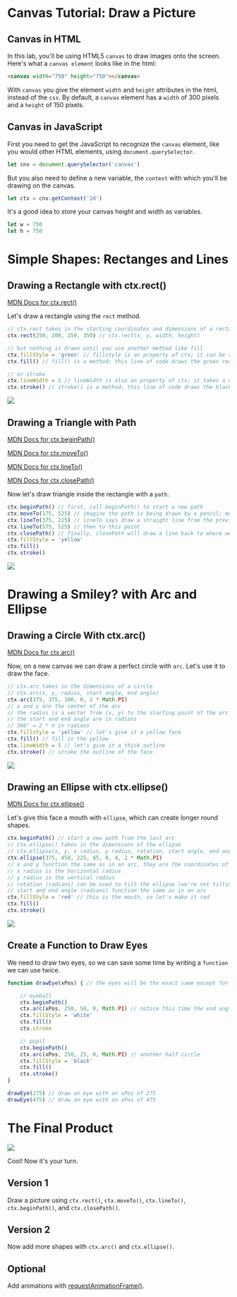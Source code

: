 
# Canvas Tutorial: Draw a Picture

## Canvas in HTML

In this lab, you'll be using HTML5 `canvas` to draw images onto the screen.  Here's what a `canvas element` looks like in the html:

```html
<canvas width="750" height="750"></canvas>
```

With `canvas` you give the element `width` and `height` attributes in the html, instead of the `css`.  By default, a `canvas` element has a `width` of 300 pixels and a `height` of 150 pixels.

## Canvas in JavaScript

First you need to get the JavaScript to recognize the `canvas` element, like you would other HTML elements, using ```document.querySelector```.
```javascript
let cnv = document.querySelector('canvas')
```
But you also need to define a new variable, the `context` with which you'll be drawing on the canvas.
```javascript
let ctx = cnv.getContext('2d')
```
It's a good idea to store your canvas height and width as variables.
```javascript
let w = 750
let h = 750
```

# Simple Shapes: Rectanges and Lines

## Drawing a Rectangle with ctx.rect()

[MDN Docs for ctx.rect()](https://developer.mozilla.org/en-US/docs/Web/API/CanvasRenderingContext2D/rect)

Let's draw a rectangle using the `rect` method.
```javascript
// ctx.rect takes in the starting coordinates and dimensions of a rectangle
ctx.rect(250, 200, 250, 350) // ctx.rect(x, y, width, height)

// but nothing is drawn until you use another method like fill
ctx.fillStyle = 'green' // fillstyle is an property of ctx; it can be a color, gradient, or pattern and is 'black' by default
ctx.fill() // fill() is a method; this line of code draws the green rectangle

// or stroke
ctx.lineWidth = 2 // lineWidth is also an property of ctx; it takes a number and is 1 by default
ctx.stroke() // stroke() is a method; this line of code draws the black outline of the green rectangle
```

![](canvas-rect.png)

## Drawing a Triangle with Path

[MDN Docs for ctx.beginPath()](https://developer.mozilla.org/en-US/docs/Web/API/CanvasRenderingContext2D/beginPath)

[MDN Docs for ctx.moveTo()](https://developer.mozilla.org/en-US/docs/Web/API/CanvasRenderingContext2D/moveTo)

[MDN Docs for ctx.lineTo()](https://developer.mozilla.org/en-US/docs/Web/API/CanvasRenderingContext2D/lineTo)

[MDN Docs for ctx.closePath()](https://developer.mozilla.org/en-US/docs/Web/API/CanvasRenderingContext2D/closePath)

Now let's draw triangle inside the rectangle with a `path`.
```javascript
ctx.beginPath() // first, call beginPath() to start a new path
ctx.moveTo(175, 525) // imagine the path is being drawn by a pencil; moveTo says pick up the pencil and put it down here, at these (x, y) coordinates
ctx.lineTo(375, 225) // lineTo says draw a straight line from the previous coordinates to this point
ctx.lineTo(575, 525) // then to this point
ctx.closePath() // finally, closePath will draw a line back to where we started
ctx.fillStyle = 'yellow'
ctx.fill()
ctx.stroke()
```

![](canvas-tri.png)

# Drawing a Smiley? with Arc and Ellipse

## Drawing a Circle With ctx.arc()

[MDN Docs for ctx.arc()](https://developer.mozilla.org/en-US/docs/Web/API/CanvasRenderingContext2D/arc)

Now, on a new canvas we can draw a perfect circle with `arc`.  Let's use it to draw the face.
```javascript
// ctx.arc takes in the dimensions of a circle
// ctx.arc(x, y, radius, start angle, end angle)
ctx.arc(375, 375, 300, 0, 2 * Math.PI)
// x and y are the center of the arc
// the radius is a vector from (x, y) to the starting point of the arc
// the start and end angle are in radians
// 360° = 2 * π in radians
ctx.fillstyle = 'yellow' // let's give it a yellow face
ctx.fill() // fill in the yellow
ctx.lineWidth = 5 // let's give it a thick outline
ctx.stroke() // stroke the outline of the face
```
![](canvas-arc.png)

## Drawing an Ellipse with ctx.ellipse()

[MDN Docs for ctx.ellipse()](https://developer.mozilla.org/en-US/docs/Web/API/CanvasRenderingContext2D/ellipse)

Let's give this face a mouth with `ellipse`, which can create longer round shapes.
```javascript
ctx.beginPath() // start a new path from the last arc
// ctx.ellipse() takes in the dimensions of the ellipse
// ctx.ellipse(x, y, x radius, y radius, rotation, start angle, end angle)
ctx.ellipse(375, 450, 225, 85, 0, 0, 2 * Math.PI)
// x and y function the same as in an arc, they are the coordinates of the center of the ellipse
// x radius is the horizontal radius
// y radius is the vertical radius
// rotation (radians) can be used to tilt the ellipse (we're not tilting the ellipse by using 0)
// start and end angle (radians) function the same as in an arc
ctx.fillStyle = 'red' // this is the mouth, so let's make it red
ctx.fill()
ctx.stroke()
```
![](canvas-ellipse.png)

## Create a Function to Draw Eyes

We need to draw two eyes, so we can save some time by writing a `function` we can use twice.

```javascript
function drawEye(xPos) { // the eyes will be the exact same except for the x-coordinate, so lets give this function an xPos parameter

    // eyeball
    ctx.beginPath()
    ctx.arc(xPos, 250, 50, 0, Math.PI) // notice this time the end angle value is half what it was before, this will give us a half circle
    ctx.fillStyle = 'white'
    ctx.fill()
    ctx.stroke

    // pupil
    ctx.beginPath()
    ctx.arc(xPos, 250, 25, 0, Math.PI) // another half circle
    ctx.fillStyle = 'black'
    ctx.fill()
    ctx.stroke()
}

drawEye(275) // draw an eye with an xPos of 275
drawEye(475) // draw an eye with an xPos of 475
```

# The Final Product
![](canvas-smiley.png)

Cool!  Now it's your turn.

## Version 1

Draw a picture using `ctx.rect()`, `ctx.moveTo()`, `ctx.lineTo()`, `ctx.beginPath()`, and `ctx.closePath()`.

## Version 2

Now add more shapes with `ctx.arc()` and `ctx.ellipse()`.

## Optional

Add animations with [requestAnimationFrame()](https://developer.mozilla.org/en-US/docs/Web/API/window/requestAnimationFrame).
